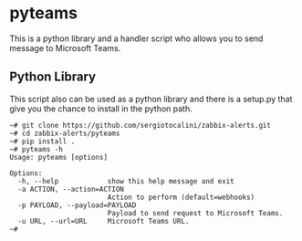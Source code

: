 # pyteams
This is a python library and a handler script who allows you to send message to Microsoft Teams.

## Python Library
This script also can be used as a python library and there is a setup.py that give you the chance to install in the python path.
```
~# git clone https://github.com/sergiotocalini/zabbix-alerts.git
~# cd zabbix-alerts/pyteams
~# pip install .
~# pyteams -h
Usage: pyteams [options]

Options:
  -h, --help            show this help message and exit
  -a ACTION, --action=ACTION
                        Action to perform (default=webhooks)
  -p PAYLOAD, --payload=PAYLOAD
                        Payload to send request to Microsoft Teams.
  -u URL, --url=URL     Microsoft Teams URL.
~#
```

